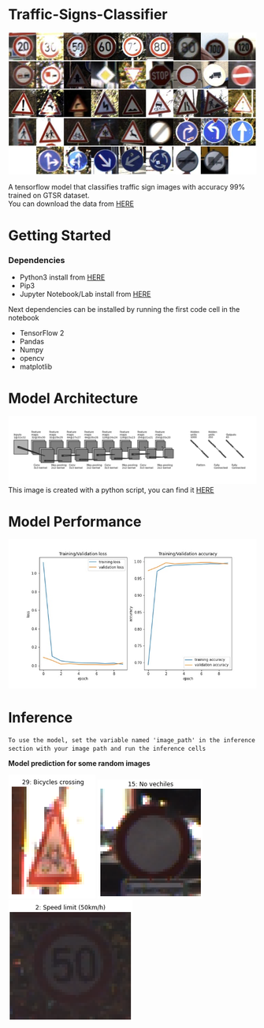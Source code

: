 # Traffic-Signs-Classifier
![dataset](./imgs/GTSRB.jpg)

A tensorflow model that classifies traffic sign images with accuracy 99% trained on GTSR dataset.  
You can download the data from [HERE](https://drive.google.com/drive/folders/1WzPw3V9bYl0rC86ATm7zR0rbwYloDDzN)


# Getting Started
### Dependencies
* Python3 install from [HERE](https://www.python.org/downloads/)
* Pip3  
* Jupyter Notebook/Lab install from [HERE](https://jupyter.org/install)  
  
Next dependencies can be installed by running the first code cell in the notebook
* TensorFlow 2
* Pandas
* Numpy
* opencv
* matplotlib

# Model Architecture
![model architecture](./imgs/model.png)
This image is created with a python script, you can find it [HERE](https://github.com/Passant-Abdelgalil/draw_convnet)

# Model Performance
![performance](./imgs/performance.jpg)

# Inference 

`To use the model, set the variable named 'image_path' in the inference section with your image path and run the inference cells`

**Model prediction for some random images**

![inference](./imgs/bicycles.png)
![inference](./imgs/no_vechiles.png)
![inference](./imgs/speed50.png)
